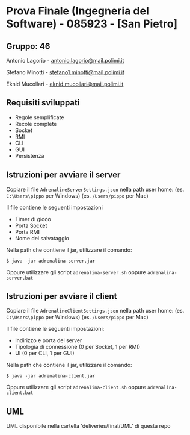 # Prova Finale (Ingegneria del Software) - 085923 - [San Pietro]

## Gruppo: 46
Antonio Lagorio - antonio.lagorio@mail.polimi.it

Stefano Minotti - stefano1.minotti@mail.polimi.it

Eknid Mucollari - eknid.mucollari@mail.polimi.it

## Requisiti sviluppati

- Regole semplificate
- Recole complete
- Socket
- RMI
- CLI
- GUI
- Persistenza


## Istruzioni per avviare il server 

Copiare il file `AdrenalineServerSettings.json` nella path user home:
(es. `C:\Users\pippo` per Windows)
(es. `/Users/pippo` per Mac)

Il file contiene le seguenti impostazioni 
- Timer di gioco
- Porta Socket
- Porta RMI
- Nome del salvataggio

Nella path che contiene il jar, utilizzare il comando:

    $ java -jar adrenalina-server.jar

Oppure utilizzare gli script `adrenalina-server.sh` oppure `adrenalina-server.bat`


## Istruzioni per avviare il client 

Copiare il file `AdrenalineClientSettings.json` nella path user home:
(es. `C:\Users\pippo` per Windows)
(es. `/Users/pippo` per Mac)

Il file contiene le seguenti impostazioni:
- Indirizzo e porta del server
- Tipologia di connessione (0 per Socket, 1 per RMI)
- UI (0 per CLI, 1 per GUI)

Nella path che contiene il jar, utilizzare il comando:

    $ java -jar adrenalina-client.jar

Oppure utilizzare gli script `adrenalina-client.sh` oppure `adrenalina-client.bat`

## UML

UML disponibile nella cartella 'deliveries/final/UML' di questa repo